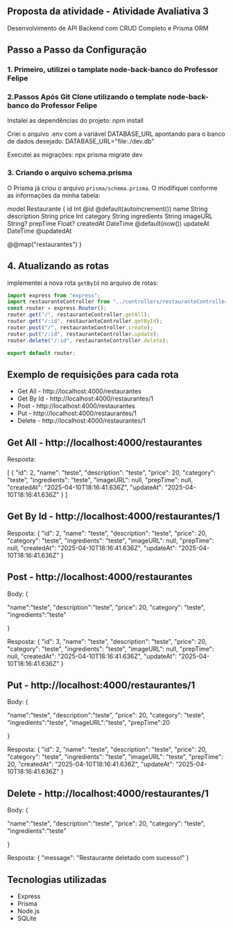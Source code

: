 ## Proposta da atividade - Atividade Avaliativa 3

Desenvolvimento de API Backend com CRUD Completo e Prisma ORM

## Passo a Passo da Configuração

### 1. Primeiro, utilizei o tamplate node-back-banco do Professor Felipe

### 2.Passos Após Git Clone utilizando o template node-back-banco do Professor Felipe

Instalei as dependências do projeto:
npm install

Criei o arquivo .env com a variável DATABASE_URL apontando para o banco de dados desejado.
DATABASE_URL="file:./dev.db"

Executei as migrações:
npx prisma migrate dev

### 3. Criando o arquivo schema.prisma

O Prisma já criou o arquivo `prisma/schema.prisma`. O modifiquei conforme as informações da minha tabela:


model Restaurante {
  id        Int     @id @default(autoincrement())
  name     String
  description String
  price     Int
  category  String
  ingredients String
  imageURL  String?
  prepTime  Float?
  createdAt DateTime @default(now())
  updateAt  DateTime @updatedAt

  @@map("restaurantes")
}



## 4. Atualizando as rotas

implementei a nova rota `getById` no arquivo de rotas:

```javascript
import express from "express";
import restauranteController from "../controllers/restauranteController.js";
const router = express.Router();
router.get("/", restauranteController.getAll);
router.get("/:id", restauranteController.getById);
router.post("/", restauranteController.create);
router.put("/:id", restauranteController.update);
router.delete("/:id", restauranteController.delete);

export default router;
```

## Exemplo de requisições para cada rota

- Get All - http://localhost:4000/restaurantes
- Get By Id - http://localhost:4000/restaurantes/1
- Post - http://localhost:4000/restaurantes
- Put - http://localhost:4000/restaurantes/1
- Delete - http://localhost:4000/restaurantes/1


## Get All - http://localhost:4000/restaurantes

Resposta:

[
  {
    "id": 2,
    "name": "teste",
    "description": "teste",
    "price": 20,
    "category": "teste",
    "ingredients": "teste",
    "imageURL": null,
    "prepTime": null,
    "createdAt": "2025-04-10T18:16:41.636Z",
    "updateAt": "2025-04-10T18:16:41.636Z"
  }
]

## Get By Id - http://localhost:4000/restaurantes/1

Resposta:
{
  "id": 2,
  "name": "teste",
  "description": "teste",
  "price": 20,
  "category": "teste",
  "ingredients": "teste",
  "imageURL": null,
  "prepTime": null,
  "createdAt": "2025-04-10T18:16:41.636Z",
  "updateAt": "2025-04-10T18:16:41.636Z"
}

## Post - http://localhost:4000/restaurantes
Body: 
{
  
"name":"teste",
"description":"teste",
"price": 20,
"category": "teste",
"ingredients":"teste"

}

Resposta:
{
  "id": 3,
  "name": "teste",
  "description": "teste",
  "price": 20,
  "category": "teste",
  "ingredients": "teste",
  "imageURL": null,
  "prepTime": null,
  "createdAt": "2025-04-10T18:16:41.636Z",
  "updateAt": "2025-04-10T18:16:41.636Z"
}

## Put - http://localhost:4000/restaurantes/1
Body:
{
  
"name":"teste",
"description":"teste",
"price": 20,
"category": "teste",
"ingredients":"teste",
"imageURL":"teste",
"prepTime":20

}

Resposta:
{
  "id": 2,
  "name": "teste",
  "description": "teste",
  "price": 20,
  "category": "teste",
  "ingredients": "teste",
  "imageURL": "teste",
  "prepTime": 20,
  "createdAt": "2025-04-10T18:16:41.636Z",
  "updateAt": "2025-04-10T18:16:41.636Z"
}

## Delete - http://localhost:4000/restaurantes/1
 Body:
  {
  
"name":"teste",
"description":"teste",
"price": 20,
"category": "teste",
"ingredients":"teste"

}

Resposta:
{
  "message": "Restaurante deletado com sucesso!"
}

## Tecnologias utilizadas
- Express
- Prisma
- Node.js
- SQLite
